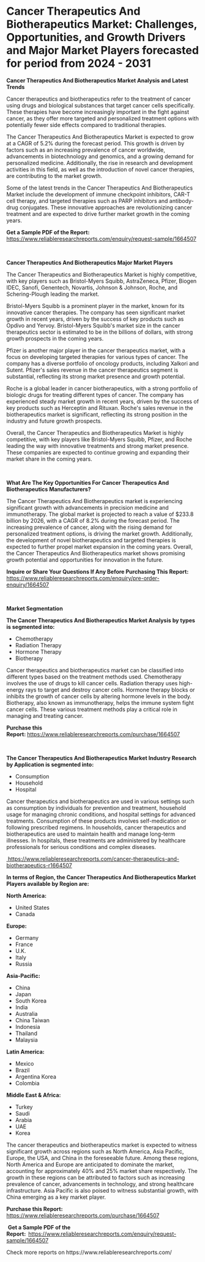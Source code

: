 <p><h1>Cancer Therapeutics And Biotherapeutics Market: Challenges, Opportunities, and Growth Drivers and Major Market Players forecasted for period from 2024 - 2031</h1></p><p><strong>Cancer Therapeutics And Biotherapeutics Market Analysis and Latest Trends</strong></p>
<p><p>Cancer therapeutics and biotherapeutics refer to the treatment of cancer using drugs and biological substances that target cancer cells specifically. These therapies have become increasingly important in the fight against cancer, as they offer more targeted and personalized treatment options with potentially fewer side effects compared to traditional therapies.</p><p>The Cancer Therapeutics And Biotherapeutics Market is expected to grow at a CAGR of 5.2% during the forecast period. This growth is driven by factors such as an increasing prevalence of cancer worldwide, advancements in biotechnology and genomics, and a growing demand for personalized medicine. Additionally, the rise in research and development activities in this field, as well as the introduction of novel cancer therapies, are contributing to the market growth.</p><p>Some of the latest trends in the Cancer Therapeutics And Biotherapeutics Market include the development of immune checkpoint inhibitors, CAR-T cell therapy, and targeted therapies such as PARP inhibitors and antibody-drug conjugates. These innovative approaches are revolutionizing cancer treatment and are expected to drive further market growth in the coming years.</p></p>
<p><strong>Get a Sample PDF of the Report:&nbsp;</strong> <a href="https://www.reliableresearchreports.com/enquiry/request-sample/1664507">https://www.reliableresearchreports.com/enquiry/request-sample/1664507</a></p>
<p>&nbsp;</p>
<p><strong>Cancer Therapeutics And Biotherapeutics Major Market Players</strong></p>
<p><p>The Cancer Therapeutics and Biotherapeutics Market is highly competitive, with key players such as Bristol-Myers Squibb, AstraZeneca, Pfizer, Biogen IDEC, Sanofi, Genentech, Novartis, Johnson & Johnson, Roche, and Schering-Plough leading the market. </p><p>Bristol-Myers Squibb is a prominent player in the market, known for its innovative cancer therapies. The company has seen significant market growth in recent years, driven by the success of key products such as Opdivo and Yervoy. Bristol-Myers Squibb's market size in the cancer therapeutics sector is estimated to be in the billions of dollars, with strong growth prospects in the coming years.</p><p>Pfizer is another major player in the cancer therapeutics market, with a focus on developing targeted therapies for various types of cancer. The company has a diverse portfolio of oncology products, including Xalkori and Sutent. Pfizer's sales revenue in the cancer therapeutics segment is substantial, reflecting its strong market presence and growth potential.</p><p>Roche is a global leader in cancer biotherapeutics, with a strong portfolio of biologic drugs for treating different types of cancer. The company has experienced steady market growth in recent years, driven by the success of key products such as Herceptin and Rituxan. Roche's sales revenue in the biotherapeutics market is significant, reflecting its strong position in the industry and future growth prospects.</p><p>Overall, the Cancer Therapeutics and Biotherapeutics Market is highly competitive, with key players like Bristol-Myers Squibb, Pfizer, and Roche leading the way with innovative treatments and strong market presence. These companies are expected to continue growing and expanding their market share in the coming years.</p></p>
<p>&nbsp;</p>
<p><strong>What Are The Key Opportunities For Cancer Therapeutics And Biotherapeutics Manufacturers?</strong></p>
<p><p>The Cancer Therapeutics And Biotherapeutics market is experiencing significant growth with advancements in precision medicine and immunotherapy. The global market is projected to reach a value of $233.8 billion by 2026, with a CAGR of 8.2% during the forecast period. The increasing prevalence of cancer, along with the rising demand for personalized treatment options, is driving the market growth. Additionally, the development of novel biotherapeutics and targeted therapies is expected to further propel market expansion in the coming years. Overall, the Cancer Therapeutics And Biotherapeutics market shows promising growth potential and opportunities for innovation in the future.</p></p>
<p><strong>Inquire or Share Your Questions If Any Before Purchasing This Report:</strong> <a href="https://www.reliableresearchreports.com/enquiry/pre-order-enquiry/1664507">https://www.reliableresearchreports.com/enquiry/pre-order-enquiry/1664507</a></p>
<p>&nbsp;</p>
<p><strong>Market Segmentation</strong></p>
<p><strong>The Cancer Therapeutics And Biotherapeutics Market Analysis by types is segmented into:</strong></p>
<p><ul><li>Chemotherapy</li><li>Radiation Therapy</li><li>Hormone Therapy</li><li>Biotherapy</li></ul></p>
<p><p>Cancer therapeutics and biotherapeutics market can be classified into different types based on the treatment methods used. Chemotherapy involves the use of drugs to kill cancer cells. Radiation therapy uses high-energy rays to target and destroy cancer cells. Hormone therapy blocks or inhibits the growth of cancer cells by altering hormone levels in the body. Biotherapy, also known as immunotherapy, helps the immune system fight cancer cells. These various treatment methods play a critical role in managing and treating cancer.</p></p>
<p><strong>Purchase this Report:&nbsp;</strong><a href="https://www.reliableresearchreports.com/purchase/1664507">https://www.reliableresearchreports.com/purchase/1664507</a></p>
<p>&nbsp;</p>
<p><strong>The Cancer Therapeutics And Biotherapeutics Market Industry Research by Application is segmented into:</strong></p>
<p><ul><li>Consumption</li><li>Household</li><li>Hospital</li></ul></p>
<p><p>Cancer therapeutics and biotherapeutics are used in various settings such as consumption by individuals for prevention and treatment, household usage for managing chronic conditions, and hospital settings for advanced treatments. Consumption of these products involves self-medication or following prescribed regimens. In households, cancer therapeutics and biotherapeutics are used to maintain health and manage long-term illnesses. In hospitals, these treatments are administered by healthcare professionals for serious conditions and complex diseases.</p></p>
<p><a href="https://www.reliableresearchreports.com/cancer-therapeutics-and-biotherapeutics-r1664507">&nbsp;https://www.reliableresearchreports.com/cancer-therapeutics-and-biotherapeutics-r1664507</a></p>
<p><strong>In terms of Region, the Cancer Therapeutics And Biotherapeutics Market Players available by Region are:</strong></p>
<p>
    <p> <strong> North America: </strong>
        <ul>
            <li>United States</li>
            <li>Canada</li>
        </ul>
        </p> 
    <p> <strong> Europe: </strong>
        <ul>
            <li>Germany</li>
            <li>France</li>
            <li>U.K.</li>
            <li>Italy</li>
            <li>Russia</li>
        </ul>
        </p> 
    <p> <strong> Asia-Pacific: </strong>
        <ul>
            <li>China</li>
            <li>Japan</li>
            <li>South Korea</li>
            <li>India</li>
            <li>Australia</li>
            <li>China Taiwan</li>
            <li>Indonesia</li>
            <li>Thailand</li>
            <li>Malaysia</li>
        </ul>
        </p> 
    <p> <strong> Latin America: </strong>
        <ul>
            <li>Mexico</li>
            <li>Brazil</li>
            <li>Argentina Korea</li>
            <li>Colombia</li>
        </ul>
        </p> 
    <p> <strong> Middle East & Africa: </strong>
        <ul>
            <li>Turkey</li>
            <li>Saudi</li>
            <li>Arabia</li>
            <li>UAE</li>
            <li>Korea</li>
        </ul>
    </p>
    </p>
<p><p>The cancer therapeutics and biotherapeutics market is expected to witness significant growth across regions such as North America, Asia Pacific, Europe, the USA, and China in the foreseeable future. Among these regions, North America and Europe are anticipated to dominate the market, accounting for approximately 40% and 25% market share respectively. The growth in these regions can be attributed to factors such as increasing prevalence of cancer, advancements in technology, and strong healthcare infrastructure. Asia Pacific is also poised to witness substantial growth, with China emerging as a key market player.</p></p>
<p><strong>Purchase this Report: </strong><a href="https://www.reliableresearchreports.com/purchase/1664507">https://www.reliableresearchreports.com/purchase/1664507</a></p>
<p>&nbsp;<strong>Get a Sample PDF of the Report:&nbsp;&nbsp;</strong><a href="https://www.reliableresearchreports.com/enquiry/request-sample/1664507">https://www.reliableresearchreports.com/enquiry/request-sample/1664507</a></p>
<p><strong></strong></p>
<p>Check more reports on https://www.reliableresearchreports.com/</p>